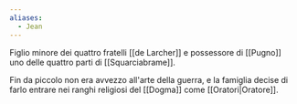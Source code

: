 ```yaml
---
aliases:
  - Jean
---
```

Figlio minore dei quattro fratelli [[de Larcher]] e possessore di [[Pugno]] uno delle quattro parti di [[Squarciabrame]]. 

Fin da piccolo non era avvezzo all'arte della guerra, e la famiglia decise di farlo entrare nei ranghi religiosi del [[Dogma]] come [[Oratori|Oratore]].

